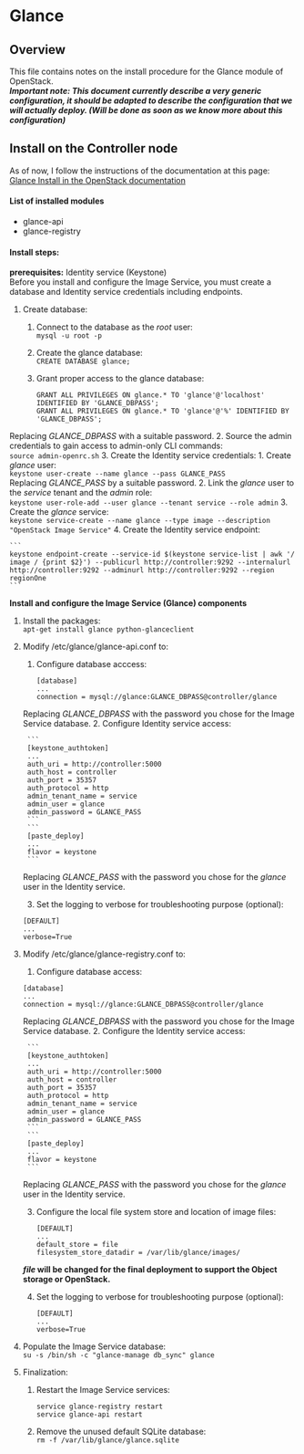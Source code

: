 # Glance

## Overview

This file contains notes on the install procedure for the Glance module of OpenStack.  
***Important note: This document currently describe a very generic configuration, it should be adapted to describe the configuration that we will actually deploy. (Will be done as soon as we know more about this configuration)***

## Install on the Controller node

As of now, I follow the instructions of the documentation at this page:  
[Glance Install in the OpenStack documentation](http://docs.openstack.org/juno/install-guide/install/apt/content/image-service-overview.html)

#### List of installed modules
- glance-api
- glance-registry

#### Install steps:
**prerequisites:** Identity service (Keystone)  
Before you install and configure the Image Service, you must create a database and Identity service credentials including endpoints.

1. Create database:
    1. Connect to the database as the _root_ user:  
        `mysql -u root -p`
    2. Create the glance database:  
        `CREATE DATABASE glance;`
    3. Grant proper access to the glance database:
    
        ```
        GRANT ALL PRIVILEGES ON glance.* TO 'glance'@'localhost' IDENTIFIED BY 'GLANCE_DBPASS';
        GRANT ALL PRIVILEGES ON glance.* TO 'glance'@'%' IDENTIFIED BY 'GLANCE_DBPASS';
        ```
  Replacing _GLANCE_DBPASS_ with a suitable password.
2. Source the admin credentials to gain access to admin-only CLI commands:  
    `source admin-openrc.sh`
3. Create the Identity service credentials:
    1. Create _glance_ user:  
        `keystone user-create --name glance --pass GLANCE_PASS`  
    Replacing _GLANCE_PASS_ by a suitable password.
    2. Link the _glance_ user to the _service_ tenant and the _admin_ role:  
        `keystone user-role-add --user glance --tenant service --role admin`
    3. Create the _glance_ service:  
        `keystone service-create --name glance --type image --description "OpenStack Image Service"`
4. Create the Identity service endpoint:

    ```
    keystone endpoint-create --service-id $(keystone service-list | awk '/ image / {print $2}') --publicurl http://controller:9292 --internalurl http://controller:9292 --adminurl http://controller:9292 --region regionOne
    ```

**Install and configure the Image Service (Glance) components**

1. Install the packages:  
    `apt-get install glance python-glanceclient`
2. Modify /etc/glance/glance-api.conf to:
    1. Configure database acccess:
    
        ```
        [database]
        ...
        connection = mysql://glance:GLANCE_DBPASS@controller/glance
        ```
    Replacing _GLANCE_DBPASS_ with the password you chose for the Image Service database.
    2. Configure Identity service access:
    
        ```
        [keystone_authtoken]
        ...
        auth_uri = http://controller:5000
        auth_host = controller
        auth_port = 35357
        auth_protocol = http
        admin_tenant_name = service
        admin_user = glance
        admin_password = GLANCE_PASS
        ```
        ```
        [paste_deploy]
        ...  
        flavor = keystone
        ```
    Replacing _GLANCE_PASS_ with the password you chose for the _glance_ user in the Identity service.

    3. Set the logging to verbose for troubleshooting purpose (optional):
    
    ```
    [DEFAULT]
    ...
    verbose=True
    ```
    
3. Modify /etc/glance/glance-registry.conf to:
    1. Configure database access:
    
    ```
    [database]
    ...
    connection = mysql://glance:GLANCE_DBPASS@controller/glance
    ```
    Replacing _GLANCE_DBPASS_ with the password you chose for the Image Service database.
    2. Configure the Identity service access:
    
        ```
        [keystone_authtoken]
        ...
        auth_uri = http://controller:5000
        auth_host = controller
        auth_port = 35357
        auth_protocol = http
        admin_tenant_name = service
        admin_user = glance
        admin_password = GLANCE_PASS
        ```  
        ```
        [paste_deploy]
        ...
        flavor = keystone
        ```
    Replacing _GLANCE_PASS_ with the password you chose for the _glance_ user in the Identity service.

    3. Configure the local file system store and location of image files:
    
        ```
        [DEFAULT]
        ...
        default_store = file
        filesystem_store_datadir = /var/lib/glance/images/
        ```
    **_file_ will be changed for the final deployment to support the Object storage or OpenStack.**
    
    4. Set the logging to verbose for troubleshooting purpose (optional):
    
        ```
        [DEFAULT]
        ...
        verbose=True
        ```
4. Populate the Image Service database:  
    `su -s /bin/sh -c "glance-manage db_sync" glance`
5. Finalization:
    1. Restart the Image Service services:
    
        ```
        service glance-registry restart
        service glance-api restart
        ```
    2. Remove the unused default SQLite database:  
        `rm -f /var/lib/glance/glance.sqlite`
